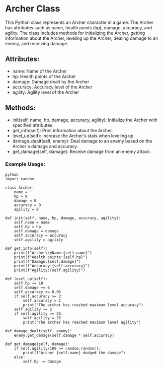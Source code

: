 # Archer Class

This Python class represents an Archer character in a game. The Archer has attributes such as name, health points (hp), damage, accuracy, and agility. The class includes methods for initializing the Archer, getting information about the Archer, leveling up the Archer, dealing damage to an enemy, and receiving damage.

## Attributes:
- name: Name of the Archer
- hp: Health points of the Archer
- damage: Damage dealt by the Archer
- accuracy: Accuracy level of the Archer
- agility: Agility level of the Archer

## Methods:
- init(self, name, hp, damage, accuracy, agility): Initialize the Archer with specified attributes.
- get_info(self): Print information about the Archer.
- level_up(self): Increase the Archer's stats when leveling up.
- damage_dealt(self, enemy): Deal damage to an enemy based on the Archer's damage and accuracy.
- get_damage(self, damage): Receive damage from an enemy attack.

### Example Usage:
    python
    import random

    class Archer:
        name = ''
        hp = 0
        damage = 0
        accuracy = 0
        agility = 0
    
    def init(self, name, hp, damage, accuracy, agility):
        self.name = name
        self.hp = hp
        self.damage = damage
        self.accuracy = accuracy
        self.agility = agility

    def get_info(self):
        print(f"Archer\\nName:{self.name}")
        print(f"Health points:{self.hp}")
        print(f"Damage:{self.damage}")
        print(f"Accuracy:{self.accuracy}")
        print(f"Agility:{self.agility}")

    def level_up(self):
        self.hp += 10
        self.damage += 6
        self.accuracy += 0.05
        if self.accuracy >= 2:
            self.accuracy = 2
            print("The archer has reached maximum level accuracy")
        self.agility += 2
        if self.agility >= 25:
            self.agility = 25
            print("The archer has reached maximum level agility")

    def damage_dealt(self, enemy):
        enemy.get_damage(self.damage * self.accuracy)

    def get_damage(self, damage):
        if self.agility/100 >= random.random():
            print(f"Archer {self.name} dodged the damage")
        else:
            self.hp -= damage
